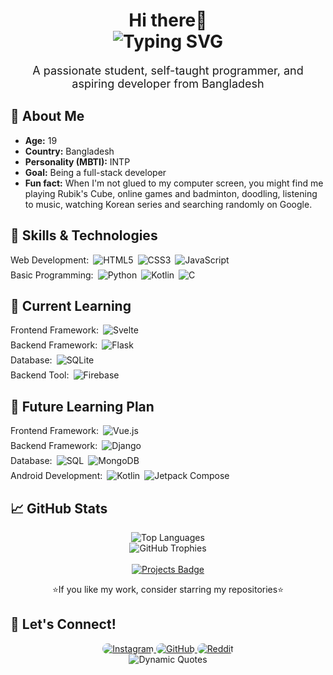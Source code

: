 <h1 align="center">Hi there👋
<br>
<img src="https://readme-typing-svg.demolab.com?font=Fira+Code&size=24&duration=3000&color=36BCF7&center=true&vCenter=true&lines=Welcome+to+My+Profile!;I+am+Atia+Farha" alt="Typing SVG">
</h1>
<p align="center" style="font-size: 18px;">
  A passionate student, self-taught programmer, and aspiring developer from Bangladesh
</p>

## 👩 About Me
<ul>
  <li><b>Age:</b> 19</li>
  <li><b>Country:</b> Bangladesh</li>
  <li><b>Personality (MBTI):</b> INTP</li>
  <li><b>Goal:</b> Being a full-stack developer</li>
  <li><b>Fun fact:</b> When I'm not glued to my computer screen, you might find me playing Rubik's Cube, online games and badminton, doodling, listening to music, watching Korean series and searching randomly on Google.</li>
</ul>

## 🔧 Skills & Technologies
<div style=" display: flex; flex-direction: column; gap: 0.5em;">
 <div style="display: flex; align-items: center; gap: 0.5em;">
  <span>Web Development:</span>
  <img src="https://img.shields.io/badge/HTML5-E34F26?style=for-the-badge&logo=html5&logoColor=white" alt="HTML5">
  <img src="https://img.shields.io/badge/CSS3-1572B6?style=for-the-badge&logo=css3&logoColor=white" alt="CSS3">
  <img src="https://img.shields.io/badge/JavaScript-F7DF1E?style=for-the-badge&logo=javascript&logoColor=black" alt="JavaScript">
  </div>
   <div style="display: flex; align-items: center; gap: 0.5em;">
  <span>Basic Programming:</span>
  <img src="https://img.shields.io/badge/Python-3776AB?style=for-the-badge&logo=python&logoColor=white" alt="Python">
  <img src="https://img.shields.io/badge/Kotlin-7F52FF?style=for-the-badge&logo=kotlin&logoColor=white" alt="Kotlin">
  <img src="https://img.shields.io/badge/C-1572F7?style=for-the-badge&logo=c&logoColor=white" alt="C">
  </div>
</div>

## 🌱 Current Learning
<div style=" display: flex; flex-direction: column; gap: 0.5em;">
 <div style="display: flex; align-items: center; gap: 0.5em;">
  <span>Frontend Framework:</span>
  <img src="https://img.shields.io/badge/Svelte-FF3E00?style=for-the-badge&logo=svelte&logoColor=white" alt="Svelte">
 </div>
  <div style="display: flex; align-items: center; gap: 0.5em;">
  <span>Backend Framework:</span>
  <img src="https://img.shields.io/badge/Flask-000000?style=for-the-badge&logo=flask&logoColor=white" alt="Flask">
  </div>
   <div style="display: flex; align-items: center; gap: 0.5em;">
  <span>Database:</span>
  <img src="https://img.shields.io/badge/SQLite-003B57?style=for-the-badge&logo=sqlite&logoColor=white" alt="SQLite">
  </div>
   <div style="display: flex; align-items: center; gap: 0.5em;">
  <span>Backend Tool:</span>
  <img src="https://img.shields.io/badge/Firebase-FFCA28?style=for-the-badge&logo=firebase&logoColor=black" alt="Firebase">
  </div>
</div>

## 🎯 Future Learning Plan
<div style=" display: flex; flex-direction: column; gap: 0.5em;">
 <div style="display: flex; align-items: center; gap: 0.5em;">
  <span>Frontend Framework:</span>
  <img src="https://img.shields.io/badge/Vue.js-4FC08D?style=for-the-badge&logo=vue.js&logoColor=white" alt="Vue.js">
  </div>
   <div style="display: flex; align-items: center; gap: 0.5em;">
  <span>Backend Framework:</span>
  <img src="https://img.shields.io/badge/Django-green?style=for-the-badge&logo=django&logoColor=white" alt="Django">
  </div>
   <div style="display: flex; align-items: center; gap: 0.5em;">
  <span>Database:</span>
  <img src="https://img.shields.io/badge/SQL-4479A1?style=for-the-badge&logo=postgresql&logoColor=white" alt="SQL">
    <img src="https://img.shields.io/badge/MongoDB-47A248?style=for-the-badge&logo=mongodb&logoColor=white" alt="MongoDB">
  </div>
  <div style="display: flex; align-items: center; gap: 0.5em;">
  <span>Android Development:</span>
  <img src="https://img.shields.io/badge/Kotlin-7F52FF?style=for-the-badge&logo=kotlin&logoColor=white" alt="Kotlin">
    <img src="https://img.shields.io/badge/Jetpack%20Compose-4285F4?style=for-the-badge&logo=jetpack-compose&logoColor=white" alt="Jetpack Compose">
  </div>
</div>

## 📈 GitHub Stats
<div align="center">
  <img src="https://github-readme-stats.vercel.app/api/top-langs/?username=Atia-Farha&layout=compact&theme=radical" alt="Top Languages">
</div>
<div align="center">
  <img src="https://github-profile-trophy.vercel.app/?username=Atia-Farha&theme=radical&no-frame=true&margin-w=15" alt="GitHub Trophies">
</div>
<br>
<div align="center">
  <a href="https://github.com/Atia-Farha?tab=repositories">
    <img src="https://img.shields.io/badge/My%20Projects-View-green?style=flat-square" alt="Projects Badge">
  </a>
</div>
<p align="center">⭐If you like my work, consider starring my repositories⭐</p> 

## 💬 Let's Connect!
<div align="center">
  <a href="https://www.instagram.com/itzz_at_iaaa/profilecard/?igsh=MTVoOWM5NTF0aHNodA==">
  <img src="https://img.shields.io/badge/Instagram-E4405F?style=for-the-badge&logo=instagram&logoColor=white" style="border-radius: 15px" alt="Instagram">
  </a>
  <a href="https://github.com/Atia-Farha"> 
  <img src="https://img.shields.io/badge/GitHub-181717?style=for-the-badge&logo=github&logoColor=white" style="border-radius: 15px" alt="GitHub">
  </a>
  <a href="https://www.reddit.com/u/DJ_Silent/s/GWCEW9cGL5">
  <img src="https://img.shields.io/badge/Reddit-FF4500?style=for-the-badge&logo=reddit&logoColor=white" style="border-radius: 15px" alt="Reddit">
  </a>
</div>

<div align="center">
  <img src="https://quotes-github-readme.vercel.app/api?type=horizontal&theme=radical" alt="Dynamic Quotes">
</div>